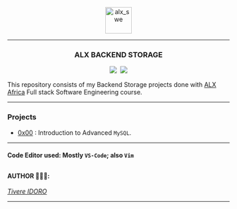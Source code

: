 <p align="center">
    <img align="center" src="https://github.com/tivereidoro/assets/assets/105525310/8d298662-9874-46b0-aabc-54f837bcc6a4" alt="alx_swe" width="60"  height="60"/>
</p>

---
<div align="center">

### ALX BACKEND STORAGE

<img src="https://img.shields.io/badge/Back-end-eed718"> &nbsp;<img src="https://img.shields.io/badge/Programming-306998">
</div>

This repository consists of my Backend Storage projects done with [ALX Africa](https://www.alxafrica.com/) Full stack Software Engineering course.

---
### Projects
- [0x00](./0x00-MySQL_Advanced) : Introduction to Advanced `MySQL`.

<!--
- [0x01](./0x01-NoSQL) : `NoSQL` meaning, how to query information from a `NoSQL` database, and how to use `MongoDB`.
- [0x02](./0x02-redis_basic) : How to use `redis` for basic operations and as a simple cache.
- [0x03](./0x03-ES6_data_manipulation) : Map, filter and reduce.
- [0x04](./0x04-TypeScript) : Types, Interfaces, Classes, Functions. -->

---
#### Code Editor used: Mostly `VS-Code`; also  `Vim`
##
#### AUTHOR 👨🏽‍💻:
[_Tivere IDORO_](https://github.com/tivereidoro)

<hr>
